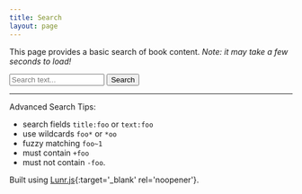 ```yaml
---
title: Search
layout: page
---
```


This page provides a basic search of book content.
*Note: it may take a few seconds to load!* 

<form id="searchform" onsubmit="lunr_search(); return false">
  <input type="text" size="18" id="lunr-search" class="form-all" placeholder="Search text..." aria-label="search">
  <input class="button-all" type="button" value="Search">
</form>

<p id="count"></p>
<ul id="search-results"></ul>

<hr>

Advanced Search Tips: 

- search fields `title:foo` or `text:foo`
- use wildcards `foo*` or `*oo`
- fuzzy matching `foo~1`
- must contain `+foo`
- must not contain `-foo`.

Built using [Lunr.js](https://lunrjs.com/){:target='_blank' rel='noopener'}.

<script src="{{ '/assets/js/lunr.min.js' | absolute_url }}"></script>
<script src="{{ '/assets/js/lunr-store.js' | absolute_url }}"></script>
<script>
/* initialize lunr index */
var idx = lunr(function () {
  this.ref('id')
  this.field('title')
  this.field('text')
  for (var item in store) {
    this.add({
      title: store[item].title,
      text: store[item].text,
      id: item
    })
  }
});
/* search function */
function lunr_search () {
  var resultDiv = document.getElementById('search-results');
  var resultCount = document.getElementById('count');
  var query = document.getElementById('lunr-search').value;
  /* basic search that supports operators */
  var results = idx.search(query); 
  /* display results */
  resultDiv.innerHTML = '';
  resultCount.innerHTML = results.length + ' Result(s) found</p>';
  if (results.length) {
    var appendString = '';
    for (item in results) {
      var ref = results[item].ref;
      var searchItem = '<li><a href="' + store[ref].url + '">' + store[ref].title + '</a><br>' + store[ref].text.substring(0,150) + '... </li>';
      appendString += searchItem;
    }
    resultDiv.innerHTML = appendString;
  } else {
    resultDiv.innerHTML = '<li>No results found</li>';
  }
}
</script>
